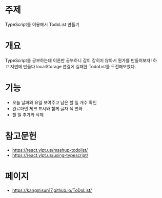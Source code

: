 # 주제

TypeScript를 이용해서 TodoList 만들기

# 개요

TypeScript를 공부하는데 이론만 공부하니 감이 잡히지 않아서 뭔가를 만들어보자! 하고 저번에 만들다 localStorage 연결에 실패한 TodoList를 도전해보았다.

# 기능

- 오늘 날짜와 요일 보여주고 남은 할 일 개수 확인
- 완료하면 체크 표시와 함께 글자 색 변화
- 할 일 추가와 삭제

# 참고문헌

- https://react.vlpt.us/mashup-todolist/
- https://react.vlpt.us/using-typescript/

# 페이지

- https://kangmisun17.github.io/ToDoList/

